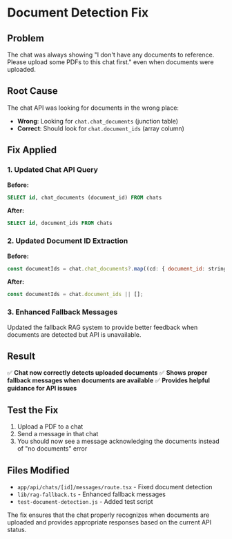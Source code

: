 # Document Detection Fix

## Problem
The chat was always showing "I don't have any documents to reference. Please upload some PDFs to this chat first." even when documents were uploaded.

## Root Cause
The chat API was looking for documents in the wrong place:
- **Wrong**: Looking for `chat.chat_documents` (junction table)
- **Correct**: Should look for `chat.document_ids` (array column)

## Fix Applied

### 1. Updated Chat API Query
**Before:**
```sql
SELECT id, chat_documents (document_id) FROM chats
```

**After:**
```sql
SELECT id, document_ids FROM chats
```

### 2. Updated Document ID Extraction
**Before:**
```javascript
const documentIds = chat.chat_documents?.map((cd: { document_id: string }) => cd.document_id) || [];
```

**After:**
```javascript
const documentIds = chat.document_ids || [];
```

### 3. Enhanced Fallback Messages
Updated the fallback RAG system to provide better feedback when documents are detected but API is unavailable.

## Result
✅ **Chat now correctly detects uploaded documents**
✅ **Shows proper fallback messages when documents are available**
✅ **Provides helpful guidance for API issues**

## Test the Fix
1. Upload a PDF to a chat
2. Send a message in that chat
3. You should now see a message acknowledging the documents instead of "no documents" error

## Files Modified
- `app/api/chats/[id]/messages/route.tsx` - Fixed document detection
- `lib/rag-fallback.ts` - Enhanced fallback messages
- `test-document-detection.js` - Added test script

The fix ensures that the chat properly recognizes when documents are uploaded and provides appropriate responses based on the current API status.
